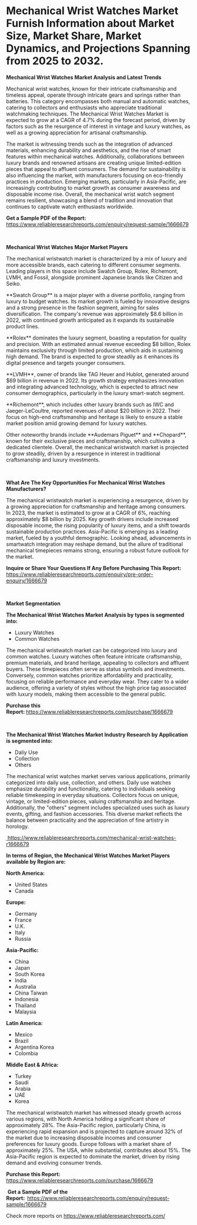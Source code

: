 <p><h1>Mechanical Wrist Watches Market Furnish Information about Market Size, Market Share, Market Dynamics, and Projections Spanning from 2025 to 2032.</h1></p><p><strong>Mechanical Wrist Watches Market Analysis and Latest Trends</strong></p>
<p><p>Mechanical wrist watches, known for their intricate craftsmanship and timeless appeal, operate through intricate gears and springs rather than batteries. This category encompasses both manual and automatic watches, catering to collectors and enthusiasts who appreciate traditional watchmaking techniques. The Mechanical Wrist Watches Market is expected to grow at a CAGR of 4.7% during the forecast period, driven by factors such as the resurgence of interest in vintage and luxury watches, as well as a growing appreciation for artisanal craftsmanship.</p><p>The market is witnessing trends such as the integration of advanced materials, enhancing durability and aesthetics, and the rise of smart features within mechanical watches. Additionally, collaborations between luxury brands and renowned artisans are creating unique limited-edition pieces that appeal to affluent consumers. The demand for sustainability is also influencing the market, with manufacturers focusing on eco-friendly practices in production. Emerging markets, particularly in Asia-Pacific, are increasingly contributing to market growth as consumer awareness and disposable income rise. Overall, the mechanical wrist watch segment remains resilient, showcasing a blend of tradition and innovation that continues to captivate watch enthusiasts worldwide.</p></p>
<p><strong>Get a Sample PDF of the Report:&nbsp;</strong> <a href="https://www.reliableresearchreports.com/enquiry/request-sample/1666679?utm_campaign=2255&utm_medium=2&utm_source=Github&utm_content=ia&utm_term=06032025&utm_id=mechanical-wrist-watches">https://www.reliableresearchreports.com/enquiry/request-sample/1666679</a></p>
<p>&nbsp;</p>
<p><strong>Mechanical Wrist Watches Major Market Players</strong></p>
<p><p>The mechanical wristwatch market is characterized by a mix of luxury and more accessible brands, each catering to different consumer segments. Leading players in this space include Swatch Group, Rolex, Richemont, LVMH, and Fossil, alongside prominent Japanese brands like Citizen and Seiko.</p><p>**Swatch Group** is a major player with a diverse portfolio, ranging from luxury to budget watches. Its market growth is fueled by innovative designs and a strong presence in the fashion segment, aiming for sales diversification. The company's revenue was approximately $8.6 billion in 2022, with continued growth anticipated as it expands its sustainable product lines.</p><p>**Rolex** dominates the luxury segment, boasting a reputation for quality and precision. With an estimated annual revenue exceeding $8 billion, Rolex maintains exclusivity through limited production, which aids in sustaining high demand. The brand is expected to grow steadily as it enhances its digital presence and targets younger consumers.</p><p>**LVMH**, owner of brands like TAG Heuer and Hublot, generated around $69 billion in revenue in 2022. Its growth strategy emphasizes innovation and integrating advanced technology, which is expected to attract new consumer demographics, particularly in the luxury smart-watch segment.</p><p>**Richemont**, which includes other luxury brands such as IWC and Jaeger-LeCoultre, reported revenues of about $20 billion in 2022. Their focus on high-end craftsmanship and heritage is likely to ensure a stable market position amid growing demand for luxury watches.</p><p>Other noteworthy brands include **Audemars Piguet** and **Chopard**, known for their exclusive pieces and craftsmanship, which cultivate a dedicated clientele. Overall, the mechanical wristwatch market is projected to grow steadily, driven by a resurgence in interest in traditional craftsmanship and luxury investments.</p></p>
<p>&nbsp;</p>
<p><strong>What Are The Key Opportunities For Mechanical Wrist Watches Manufacturers?</strong></p>
<p><p>The mechanical wristwatch market is experiencing a resurgence, driven by a growing appreciation for craftsmanship and heritage among consumers. In 2023, the market is estimated to grow at a CAGR of 6%, reaching approximately $8 billion by 2025. Key growth drivers include increased disposable income, the rising popularity of luxury items, and a shift towards sustainable production practices. Asia-Pacific is emerging as a leading market, fueled by a youthful demographic. Looking ahead, advancements in smartwatch integration may reshape demand, but the allure of traditional mechanical timepieces remains strong, ensuring a robust future outlook for the market.</p></p>
<p><strong>Inquire or Share Your Questions If Any Before Purchasing This Report:</strong> <a href="https://www.reliableresearchreports.com/enquiry/pre-order-enquiry/1666679?utm_campaign=2255&utm_medium=2&utm_source=Github&utm_content=ia&utm_term=06032025&utm_id=mechanical-wrist-watches">https://www.reliableresearchreports.com/enquiry/pre-order-enquiry/1666679</a></p>
<p>&nbsp;</p>
<p><strong>Market Segmentation</strong></p>
<p><strong>The Mechanical Wrist Watches Market Analysis by types is segmented into:</strong></p>
<p><ul><li>Luxury Watches</li><li>Common Watches</li></ul></p>
<p><p>The mechanical wristwatch market can be categorized into luxury and common watches. Luxury watches often feature intricate craftsmanship, premium materials, and brand heritage, appealing to collectors and affluent buyers. These timepieces often serve as status symbols and investments. Conversely, common watches prioritize affordability and practicality, focusing on reliable performance and everyday wear. They cater to a wider audience, offering a variety of styles without the high price tag associated with luxury models, making them accessible to the general public.</p></p>
<p><strong>Purchase this Report:&nbsp;</strong><a href="https://www.reliableresearchreports.com/purchase/1666679?utm_campaign=2255&utm_medium=2&utm_source=Github&utm_content=ia&utm_term=06032025&utm_id=mechanical-wrist-watches">https://www.reliableresearchreports.com/purchase/1666679</a></p>
<p>&nbsp;</p>
<p><strong>The Mechanical Wrist Watches Market Industry Research by Application is segmented into:</strong></p>
<p><ul><li>Daliy Use</li><li>Collection</li><li>Others</li></ul></p>
<p><p>The mechanical wrist watches market serves various applications, primarily categorized into daily use, collection, and others. Daily use watches emphasize durability and functionality, catering to individuals seeking reliable timekeeping in everyday situations. Collectors focus on unique, vintage, or limited-edition pieces, valuing craftsmanship and heritage. Additionally, the "others" segment includes specialized uses such as luxury events, gifting, and fashion accessories. This diverse market reflects the balance between practicality and the appreciation of fine artistry in horology.</p></p>
<p><a href="https://www.reliableresearchreports.com/mechanical-wrist-watches-r1666679?utm_campaign=2255&utm_medium=2&utm_source=Github&utm_content=ia&utm_term=06032025&utm_id=mechanical-wrist-watches">&nbsp;https://www.reliableresearchreports.com/mechanical-wrist-watches-r1666679</a></p>
<p><strong>In terms of Region, the Mechanical Wrist Watches Market Players available by Region are:</strong></p>
<p>
    <p> <strong> North America: </strong>
        <ul>
            <li>United States</li>
            <li>Canada</li>
        </ul>
        </p> 
    <p> <strong> Europe: </strong>
        <ul>
            <li>Germany</li>
            <li>France</li>
            <li>U.K.</li>
            <li>Italy</li>
            <li>Russia</li>
        </ul>
        </p> 
    <p> <strong> Asia-Pacific: </strong>
        <ul>
            <li>China</li>
            <li>Japan</li>
            <li>South Korea</li>
            <li>India</li>
            <li>Australia</li>
            <li>China Taiwan</li>
            <li>Indonesia</li>
            <li>Thailand</li>
            <li>Malaysia</li>
        </ul>
        </p> 
    <p> <strong> Latin America: </strong>
        <ul>
            <li>Mexico</li>
            <li>Brazil</li>
            <li>Argentina Korea</li>
            <li>Colombia</li>
        </ul>
        </p> 
    <p> <strong> Middle East & Africa: </strong>
        <ul>
            <li>Turkey</li>
            <li>Saudi</li>
            <li>Arabia</li>
            <li>UAE</li>
            <li>Korea</li>
        </ul>
    </p>
    </p>
<p><p>The mechanical wristwatch market has witnessed steady growth across various regions, with North America holding a significant share of approximately 28%. The Asia-Pacific region, particularly China, is experiencing rapid expansion and is projected to capture around 32% of the market due to increasing disposable incomes and consumer preferences for luxury goods. Europe follows with a market share of approximately 25%. The USA, while substantial, contributes about 15%. The Asia-Pacific region is expected to dominate the market, driven by rising demand and evolving consumer trends.</p></p>
<p><strong>Purchase this Report: </strong><a href="https://www.reliableresearchreports.com/purchase/1666679?utm_campaign=2255&utm_medium=2&utm_source=Github&utm_content=ia&utm_term=06032025&utm_id=mechanical-wrist-watches">https://www.reliableresearchreports.com/purchase/1666679</a></p>
<p>&nbsp;<strong>Get a Sample PDF of the Report:&nbsp;&nbsp;</strong><a href="https://www.reliableresearchreports.com/enquiry/request-sample/1666679?utm_campaign=2255&utm_medium=2&utm_source=Github&utm_content=ia&utm_term=06032025&utm_id=mechanical-wrist-watches">https://www.reliableresearchreports.com/enquiry/request-sample/1666679</a></p>
<p><strong></strong></p>
<p>Check more reports on <a href="https://www.reliableresearchreports.com/?utm_campaign=2255&utm_medium=2&utm_source=Github&utm_content=ia&utm_term=06032025&utm_id=mechanical-wrist-watches">https://www.reliableresearchreports.com/</a></p>